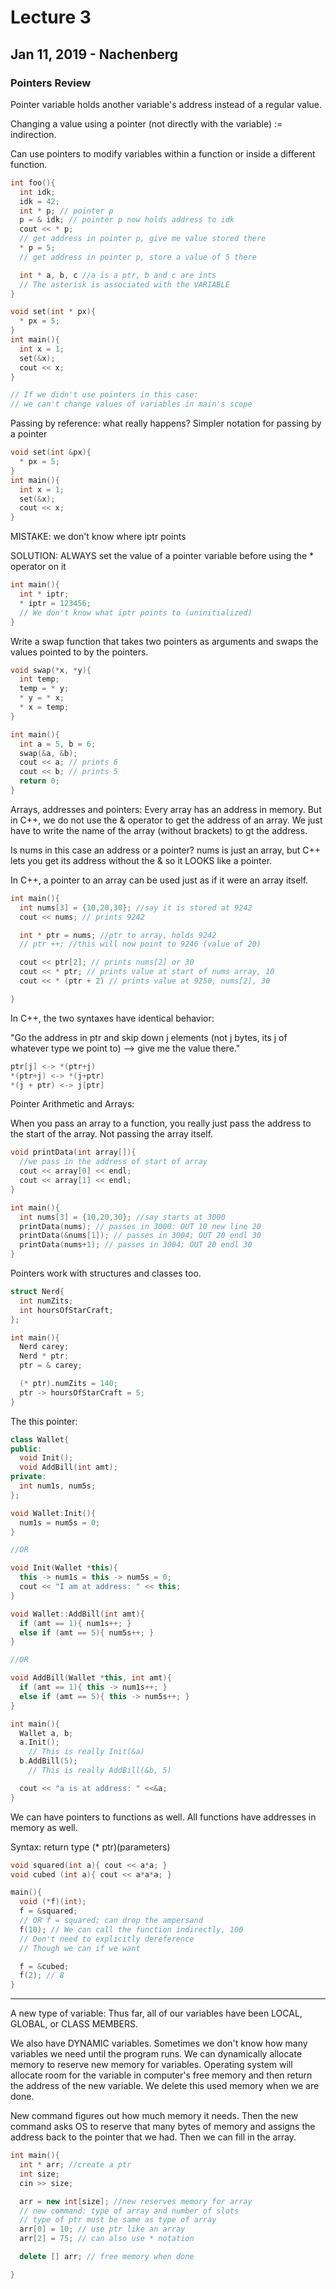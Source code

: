 # Lecture 3
## Jan 11, 2019 - Nachenberg
### Pointers Review

Pointer variable holds another variable's address instead of a regular value.

Changing a value using a pointer (not directly with the variable) := indirection.

Can use pointers to modify variables within a function or inside a different function.

```c++
int foo(){
  int idk;
  idk = 42;
  int * p; // pointer p
  p = & idk; // pointer p now holds address to idk
  cout << * p;
  // get address in pointer p, give me value stored there
  * p = 5;
  // get address in pointer p, store a value of 5 there

  int * a, b, c //a is a ptr, b and c are ints
  // The asterisk is associated with the VARIABLE
}
```
```c++
void set(int * px){
  * px = 5;
}
int main(){
  int x = 1;
  set(&x);
  cout << x;
}

// If we didn't use pointers in this case:
// we can't change values of variables in main's scope
```
Passing by reference: what really happens?
Simpler notation for passing by a pointer
```c++
void set(int &px){
  * px = 5;
}
int main(){
  int x = 1;
  set(&x);
  cout << x;
}
```
MISTAKE: we don't know where iptr points

SOLUTION: ALWAYS set the value of a pointer variable before using the * operator on it
```c++
int main(){
  int * iptr;
  * iptr = 123456;
  // We don't know what iptr points to (uninitialized)
}
```

Write a swap function that takes two pointers as arguments and swaps the values pointed to by the pointers.


```c++
void swap(*x, *y){
  int temp;
  temp = * y;
  * y = * x;
  * x = temp;
}

int main(){
  int a = 5, b = 6;
  swap(&a, &b);
  cout << a; // prints 6
  cout << b; // prints 5
  return 0;
}
```

Arrays, addresses and pointers:
Every array has an address in memory. But in C++, we do not use the & operator to get the address of an array. We just have to write the name of the array (without brackets) to gt the address.

Is nums in this case an address or a pointer? nums is just an array, but C++ lets you get its address without the & so it LOOKS like a pointer.

In C++, a pointer to an array can be used just as if it were an array itself.

``` c++
int main(){
  int nums[3] = {10,20,30}; //say it is stored at 9242
  cout << nums; // prints 9242

  int * ptr = nums; //ptr to array, holds 9242
  // ptr ++; //this will now point to 9246 (value of 20)

  cout << ptr[2]; // prints nums[2] or 30
  cout << * ptr; // prints value at start of nums array, 10
  cout << * (ptr + 2) // prints value at 9250, nums[2], 30

}
```

In C++, the two syntaxes have identical behavior:

"Go the address in ptr and skip down j elements (not j bytes, its j of whatever type we point to) --> give me the value there."

```c++
ptr[j] <-> *(ptr+j)
*(ptr+j) <-> *(j+ptr)
*(j + ptr) <-> j[ptr]
```

Pointer Arithmetic and Arrays:

When you pass an array to a function, you really just pass the address to the start of the array. Not passing the array itself.

```c++
void printData(int array[]){
  //we pass in the address of start of array
  cout << array[0] << endl;
  cout << array[1] << endl;
}

int main(){
  int nums[3] = {10,20,30}; //say starts at 3000
  printData(nums); // passes in 3000: OUT 10 new line 20
  printData(&nums[1]); // passes in 3004; OUT 20 endl 30
  printData(nums+1); // passes in 3004; OUT 20 endl 30
}
```

Pointers work with structures and classes too.
```c++
struct Nerd{
  int numZits;
  int hoursOfStarCraft;
};

int main(){
  Nerd carey;
  Nerd * ptr;
  ptr = & carey;

  (* ptr).numZits = 140;
  ptr -> hoursOfStarCraft = 5;
}
```
The this pointer:
```c++
class Wallet{
public:
  void Init();
  void AddBill(int amt);
private:
  int num1s, num5s;
};

void Wallet:Init(){
  num1s = num5s = 0;
}

//OR

void Init(Wallet *this){
  this -> num1s = this -> num5s = 0;
  cout << "I am at address: " << this;
}

void Wallet::AddBill(int amt){
  if (amt == 1){ num1s++; }
  else if (amt == 5){ num5s++; }
}

//OR

void AddBill(Wallet *this, int amt){
  if (amt == 1){ this -> num1s++; }
  else if (amt == 5){ this -> num5s++; }
}

int main(){
  Wallet a, b;
  a.Init();
    // This is really Init(&a)
  b.AddBill(5);
    // This is really AddBill(&b, 5)

  cout << "a is at address: " <<&a;
}
```

We can have pointers to functions as well. All functions have addresses in memory as well.

Syntax: return type (* ptr)(parameters)

```c++
void squared(int a){ cout << a*a; }
void cubed (int a){ cout << a*a*a; }

main(){
  void (*f)(int);
  f = &squared;
  // OR f = squared; can drop the ampersand
  f(10); // We can call the function indirectly, 100
  // Don't need to explicitly dereference
  // Though we can if we want

  f = &cubed;
  f(2); // 8
}
```
---
A new type of variable:
Thus far, all of our variables have been LOCAL, GLOBAL, or CLASS MEMBERS.

We also have DYNAMIC variables. Sometimes we don't know how many variables we need until the program runs. We can dynamically allocate memory to reserve new memory for variables. Operating system will allocate room for the variable in computer's free memory and then return the address of the new variable. We delete this used memory when we are done.

New command figures out how much memory it needs. Then the new command asks OS to reserve that many bytes of memory and assigns the address back to the pointer that we had. Then we can fill in the array.

```c++
int main(){
  int * arr; //create a ptr
  int size;
  cin >> size;

  arr = new int[size]; //new reserves memory for array
  // new command: type of array and number of slots
  // type of ptr must be same as type of array
  arr[0] = 10; // use ptr like an array
  arr[2] = 75; // can also use * notation

  delete [] arr; // free memory when done

}
```
